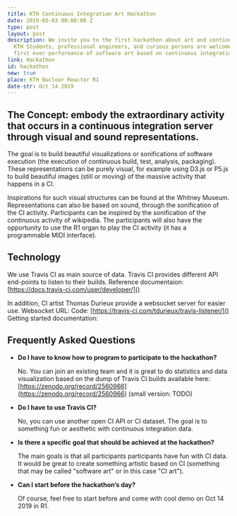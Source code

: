 ```yaml
---
title: KTH Continuous Integration Art Hackathon
date: 2019-05-03 00:00:00 Z
type: post
layout: post
description: We invite you to the first hackathon about art and continuous integration.
  KTH Students, professional engineers, and curious persons are welcome to join this
  first ever performance of software art based on continuous integration data.
link: Hackathon
id: hackathon
new: true
place: KTH Nuclear Reactor R1
date-str: Oct 14 2019
---
```


## The Concept: embody the extraordinary activity that occurs in a continuous integration server through visual and sound representations.

The goal is to build beautiful visualizations or sonifications of software execution (the execution of continuous build, test, analysis, packaging). These representations can be purely visual, for example using D3.js or P5.js to build beautiful images (still or moving) of the massive activity that happens in a CI. 

Inspirations for such visual structures can be found at the Whitney Museum. Representations can also be based on sound, through the sonification of the CI activity. Participants can be inspired by the sonification of the continuous activity of wikipedia. The participants will also have the opportunity to use the R1 organ to play the CI activity (it has a programmable MIDI interface).

## Technology

We use Travis CI as main source  of data. Travis CI provides different API end-points to  listen to their builds. Reference documentaion: [https://docs.travis-ci.com/user/developer/]()

In addition, CI artist Thomas Durieux provide a websocket server for easier use.
Websocket URL: <todo>
Code: [https://travis-ci.com/tdurieux/travis-listener/]()
Getting started documentation: <todo>


## Frequently Asked Questions

- **Do I have to know how to program to participate to the hackathon?**

    No. You can join an existing team and it is great to do statistics and data visualization based on the dump of Travis CI builds available here: [https://zenodo.org/record/2560966](https://zenodo.org/record/2560966)
    (small version: TODO)

- **Do I have to use Travis CI?**

    No, you can use another open CI API or CI dataset. The goal is to something fun or aesthetic with continuous integration data.  

- **Is there a specific goal that should be achieved at the hackathon?**

    The main goals is that all participants participants have fun with CI data. It would be great to create something artistic based on CI (something that may be called "software art" or in this case "CI art").

- **Can I start before the hackathon’s day?**

    Of course, feel free to start before and come with cool demo on Oct 14 2019 in R1. 
